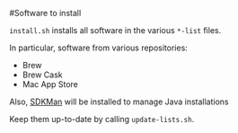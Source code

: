 #Software to install

`install.sh` installs all software in the various `*-list` files.

In particular, software from various repositories:
* Brew
* Brew Cask
* Mac App Store

Also, [SDKMan](https://sdkman.io/) will be installed to manage Java installations


Keep them up-to-date by calling `update-lists.sh`.
